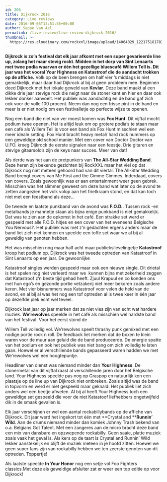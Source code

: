 ```yaml
---
id: 206
title: Dijkrock 2016
category: Live reviews
date: 2016-09-05T13:51:55+00:00
author: Seppe Van Ael
permalink: /live-review/live-review-dijkrock-2016/
thumbnail: >-
  https://res.cloudinary.com/rockxxl/image/upload/14064029_1221751817837525_6736177105099653036_n.jpg
---
```

**Dijkrock is zo’n festival dat elk jaar afkomt met een super gevarieerde line up, zolang het maar stevig rockt. Midden in het dorp van Sint Lenaarts met twee podia waarvan er één het gezellige bluescafé Willem Tell is. Dit jaar was het vooral Your Highness en Katastroof die de aandacht trokken op de affiche.**
Volk op de been brengen om half vier ’s middags is niet gemakkelijk, maar daar had Dijkrock al bij al geen probleem mee. Beginnen deed Dijkrock met het lokale geweld van **Kevlar**. Deze band maakt al een dikke drie jaar stevige rock die neigt naar de stoner kant en hier en daar ook lekker donker aanvoelt. Het publiek was aandachtig en de band gaf zich ook voor de volle 100 procent. Neem dan nog een frisse pint in de hand en meer is er niet nodig om een festivalletje op perfecte wijze te openen.

Nog een band die niet van ver moest komen was **Fox Hunt**. Dit vijftal mocht podium twee openen. Het is altijd leuk om op grotere podia’s te staan maar een café als Willem Tell is voor een band als Fox Hunt misschien wel een meer ideale setting. Fox Hunt bracht heavy metal/ hard rock nummers op een geweldige old school manier. Met een cover van Doctor Doctor van U.FO. kreeg Dijkrock de eerste signalen naar een feestje. Drie gitaren en stevige gitaarsolo’s zijn de keys naar succes. Meer van dat!

Als derde was het aan de pretpunkers van **The All-Star Wedding Band**. Deze heren zijn bekende gezichten bij RockXXL maar het viel op dat Dijkrock nog niet meteen gehoord had van dit viertal. The All-Star Wedding Band brengt covers van Me First and the Gimme Gimmes. Inderdaad, covers van covers. Zoals gewoonlijk was er aan entertainment weer geen gebrek. Misschien was het slimmer geweest om deze band wat later op de avond te zetten aangezien het volk volop aan het frietkraam stond, en dat kan toch niet met een feestband als deze…

De tweede en laatste punkband van de avond was **F.O.D.**. Tussen rock -en metalbands je mannetje staan als bijna enige punkband is niet gemakkelijk. Dat was te zien aan de opkomst in het café. Een strakke set werd er gespeeld met alle F.O.D. hitjes en een cover van het eveneens Belgische You Nervous?. Het publiek was met z’n gedachten ergens anders maar de band liet zich niet kennen en speelde een toffe set waar we al bij al geweldig van genoten hebben.

Het was misschien nog maar half acht maar publiekslievelingetje **Katastroof** kroop het podium op. Dijkrock was het tweede optreden van Katastroof in Sint Lenaarts op een jaar. De gewoonlijke
  
Katastroof singles werden gespeeld maar ook een nieuwe single. Dit drietal is het spelen nog niet verleerd maar we  kunnen bijna met zekerheid zeggen dat Katastroof z’n beste tijd gehad heeft. Zjuul Krapuul en co konden ons met hun ego’s en gezonde portie vetzakerij niet meer bekoren zoals andere keren. Met vier bisnummers was Katastroof voor velen de held van de avond, en al bij al was het nog een tof optreden al is twee keer in één jaar op dezelfde plek echt wel teveel.

Dijkrock laat jaar op jaar merken dat ze niet vies zijn van echt wat hardere muziek. **We’rewolves** speelde in het café als misschien wel hardste band van het festival. Voor het eerst stond de
  
Willem Tell volledig vol. We’rewolves speelt thrashy punk gemixed met een nodige portie rock n roll. De feedback liet merken dat de boxen te klein waren voor de muur aan geluid die de band produceerde. De energie spatte van het podium en ook het publiek was niet bang om zich volledig te laten gaan. Hoewel er al verschillende bands gepasseerd waren hadden we met We’rewolves wel een hoogtepuntje.

Headliner van dienst was niemand minder dan **Your Highness**. De stonermetal van dit vijftal raast al verschillende jaren door het Belgische land. Your Highness speelde pas nog op Graspop en natuurlijk kon een plaatsje op de line up van Dijkrock niet ontbreken. Zoals altijd was de band in topvorm en werd er niet gespeeld maar geknald. Het publiek liet zich anders wel een beetje afweten. Al bij al heeft Your Highness toch een geweldige set gespeeld die voor de niet Katastoof liefhebbers ongetwijfeld dik in de smaak gevallen is.

Elk jaar verschijnen er wel een aantal rockabillybands op de affiche van Dijkrock. Dit jaar werd het ingekort tot één met **Crystal and ****Runnin’ Wild**. Aan de drums niemand minder dan komiek Johnny Trash bekend van o.a. Belgians Got Talent. Met een zangeres aan de micro bracht deze band een mix van dansbare en opzwepende rockabilly. Geen saaie, platte muziek zoals vaak het geval is. Als kers op de taart is Crystal and Runnin’ Wild lekker aanstekelijk en blijft de muziek meteen in je hoofd zitten. Hoewel we geen super fans zijn van rockabilly hebben we ten zeerste genoten van dit optreden. Toppertje!

Als laatste speelde **In Your Honor** nog een setje vol Foo Fighters classics.Met deze als geweldige afsluiter zat er weer een top editie op voor Dijkrock!